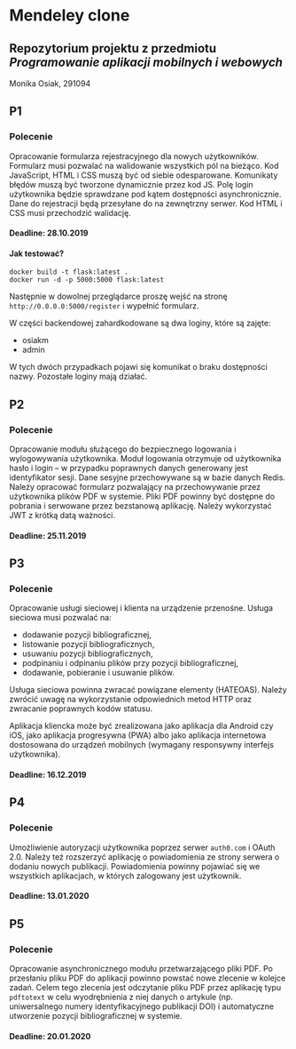 # Mendeley clone
## Repozytorium projektu z przedmiotu *Programowanie aplikacji mobilnych i webowych*
Monika Osiak, 291094

## P1
### Polecenie
Opracowanie formularza rejestracyjnego dla nowych użytkowników. Formularz musi pozwalać na walidowanie wszystkich pól na bieżąco. Kod JavaScript, HTML i CSS muszą być od siebie odesparowane. Komunikaty błędów muszą być tworzone dynamicznie przez kod JS. Polę login użytkownika będzie sprawdzane pod kątem dostępności asynchronicznie. Dane do rejestracji będą przesyłane do na zewnętrzny serwer. Kod HTML i CSS musi przechodzić walidację.
#### Deadline: 28.10.2019
#### Jak testować?
```
docker build -t flask:latest .
docker run -d -p 5000:5000 flask:latest
```

Następnie w dowolnej przeglądarce proszę wejść na stronę `http://0.0.0.0:5000/register` i wypełnić formularz.

W części backendowej zahardkodowane są dwa loginy, które są zajęte:
* osiakm
* admin

W tych dwóch przypadkach pojawi się komunikat o braku dostępności nazwy.
Pozostałe loginy mają działać.

## P2
### Polecenie
Opracowanie modułu służącego do bezpiecznego logowania i wylogowywania użytkownika. Moduł logowania otrzymuje od użytkownika hasło i login – w przypadku poprawnych danych generowany jest identyfikator sesji. Dane sesyjne przechowywane są w bazie danych Redis. Należy opracować formularz pozwalający na przechowywanie przez użytkownika plików PDF w systemie. Pliki PDF powinny być dostępne do pobrania i serwowane przez bezstanową aplikację. Należy wykorzystać JWT z krótką datą ważności.
#### Deadline: 25.11.2019

## P3
### Polecenie
Opracowanie usługi sieciowej i klienta na urządzenie przenośne. Usługa sieciowa musi pozwalać na:
* dodawanie pozycji bibliograficznej,
* listowanie pozycji bibliograficznych,
* usuwaniu pozycji bibliograficznych,
* podpinaniu i odpinaniu plików przy pozycji bibliograficznej,
* dodawanie, pobieranie i usuwanie plików.

Usługa sieciowa powinna zwracać powiązane elementy (HATEOAS). Należy zwrócić uwagę na wykorzystanie odpowiednich metod HTTP oraz zwracanie poprawnych kodów statusu.

Aplikacja kliencka może być zrealizowana jako aplikacja dla Android czy iOS, jako aplikacja progresywna (PWA) albo jako aplikacja internetowa dostosowana do urządzeń mobilnych (wymagany responsywny interfejs użytkownika).
#### Deadline: 16.12.2019

## P4
### Polecenie
Umożliwienie autoryzacji użytkownika poprzez serwer `auth0.com` i OAuth 2.0. Należy też rozszerzyć aplikację o powiadomienia ze strony serwera o dodaniu nowych publikacji. Powiadomienia powinny pojawiać się we wszystkich aplikacjach, w których zalogowany jest użytkownik.
#### Deadline: 13.01.2020

## P5
### Polecenie
Opracowanie asynchronicznego modułu przetwarzającego pliki PDF. Po przesłaniu pliku PDF do aplikacji powinno powstać nowe zlecenie w kolejce zadań. Celem tego zlecenia jest odczytanie pliku PDF przez aplikację typu `pdftotext` w celu wyodrębnienia z niej danych o artykule (np. uniwersalnego numery identyfikacyjnego publikacji DOI) i automatyczne utworzenie pozycji bibliograficznej w systemie.
#### Deadline: 20.01.2020